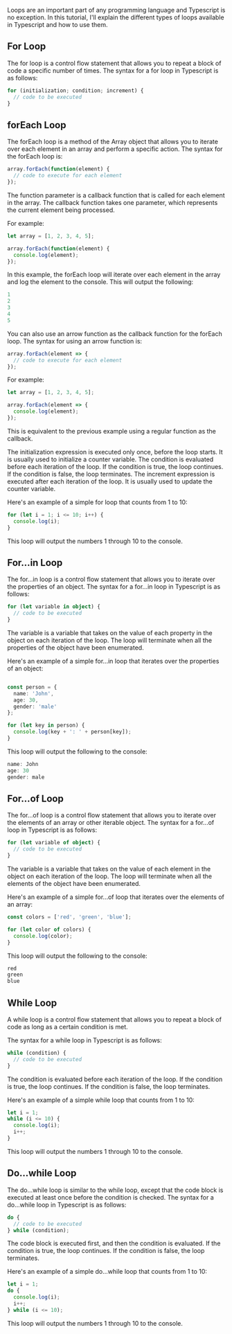 Loops are an important part of any programming language and Typescript is no exception. In this tutorial, I'll explain the different types of loops available in Typescript and how to use them.

## For Loop
The for loop is a control flow statement that allows you to repeat a block of code a specific number of times. The syntax for a for loop in Typescript is as follows:

```Typescript
for (initialization; condition; increment) {
  // code to be executed
}
```

## forEach Loop
The forEach loop is a method of the Array object that allows you to iterate over each element in an array and perform a specific action. The syntax for the forEach loop is:

```Typescript
array.forEach(function(element) {
  // code to execute for each element
});
```

The function parameter is a callback function that is called for each element in the array. The callback function takes one parameter, which represents the current element being processed.

For example:

```Typescript
let array = [1, 2, 3, 4, 5];

array.forEach(function(element) {
  console.log(element);
});
```
In this example, the forEach loop will iterate over each element in the array and log the element to the console. This will output the following:

```Typescript
1
2
3
4
5
```

You can also use an arrow function as the callback function for the forEach loop. The syntax for using an arrow function is:

```Typescript
array.forEach(element => {
  // code to execute for each element
});
```

For example:

```Typescript
let array = [1, 2, 3, 4, 5];

array.forEach(element => {
  console.log(element);
});
```

This is equivalent to the previous example using a regular function as the callback.

The initialization expression is executed only once, before the loop starts. It is usually used to initialize a counter variable. The condition is evaluated before each iteration of the loop. If the condition is true, the loop continues. If the condition is false, the loop terminates. The increment expression is executed after each iteration of the loop. It is usually used to update the counter variable.

Here's an example of a simple for loop that counts from 1 to 10:

```Typescript
for (let i = 1; i <= 10; i++) {
  console.log(i);
}
```

This loop will output the numbers 1 through 10 to the console.

## For...in Loop
The for...in loop is a control flow statement that allows you to iterate over the properties of an object. The syntax for a for...in loop in Typescript is as follows:

```Typescript
for (let variable in object) {
  // code to be executed
}
```

The variable is a variable that takes on the value of each property in the object on each iteration of the loop. The loop will terminate when all the properties of the object have been enumerated.

Here's an example of a simple for...in loop that iterates over the properties of an object:

```Typescript

const person = {
  name: 'John',
  age: 30,
  gender: 'male'
};

for (let key in person) {
  console.log(key + ': ' + person[key]);
}

```


This loop will output the following to the console:

```Typescript
name: John
age: 30
gender: male
```

## For...of Loop
The for...of loop is a control flow statement that allows you to iterate over the elements of an array or other iterable object. The syntax for a for...of loop in Typescript is as follows:


```Typescript
for (let variable of object) {
  // code to be executed
}
```

The variable is a variable that takes on the value of each element in the object on each iteration of the loop. The loop will terminate when all the elements of the object have been enumerated.

Here's an example of a simple for...of loop that iterates over the elements of an array:

```Typescript
const colors = ['red', 'green', 'blue'];

for (let color of colors) {
  console.log(color);
}
```

This loop will output the following to the console:

```Typescript
red
green
blue
```

## While Loop

A while loop is a control flow statement that allows you to repeat a block of code as long as a certain condition is met. 

The syntax for a while loop in Typescript is as follows:

```Typescript
while (condition) {
  // code to be executed
}
```

The condition is evaluated before each iteration of the loop. If the condition is true, the loop continues. If the condition is false, the loop terminates.

Here's an example of a simple while loop that counts from 1 to 10:

```Typescript
let i = 1;
while (i <= 10) {
  console.log(i);
  i++;
}
```

This loop will output the numbers 1 through 10 to the console.

## Do...while Loop
The do...while loop is similar to the while loop, except that the code block is executed at least once before the condition is checked. The syntax for a do...while loop in Typescript is as follows:

```Typescript
do {
  // code to be executed
} while (condition);
```

The code block is executed first, and then the condition is evaluated. If the condition is true, the loop continues. If the condition is false, the loop terminates.

Here's an example of a simple do...while loop that counts from 1 to 10:

```Typescript
let i = 1;
do {
  console.log(i);
  i++;
} while (i <= 10);
```

This loop will output the numbers 1 through 10 to the console.
